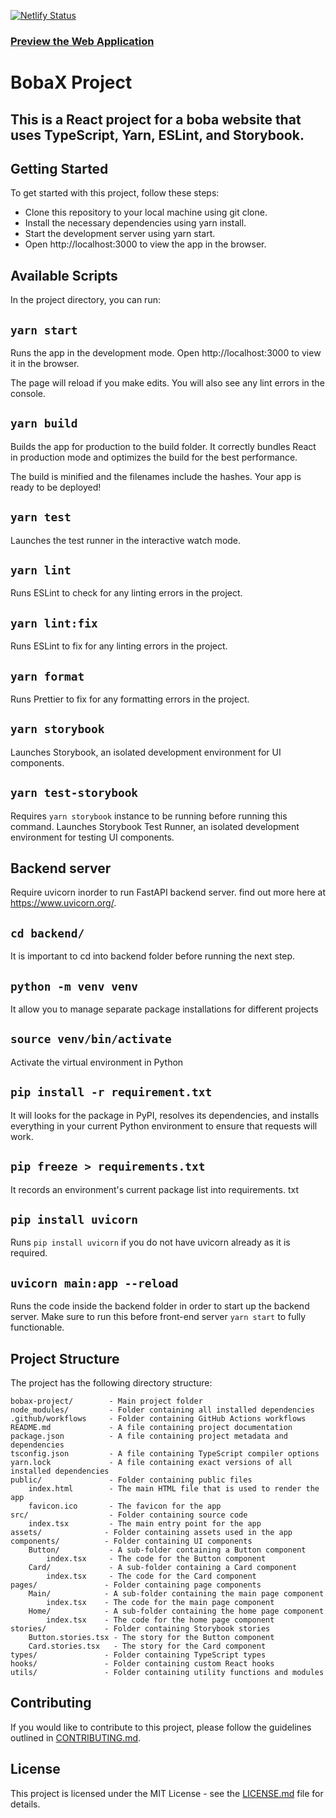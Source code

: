 [![Netlify Status](https://api.netlify.com/api/v1/badges/71c82350-3828-425b-a8d9-6b4411e6ec60/deploy-status)](https://app.netlify.com/sites/bobax/deploys)

### [Preview the Web Application](https://bobax.netlify.app/)

# BobaX Project

## This is a React project for a boba website that uses TypeScript, Yarn, ESLint, and Storybook.

## Getting Started

To get started with this project, follow these steps:

- Clone this repository to your local machine using git clone.
- Install the necessary dependencies using yarn install.
- Start the development server using yarn start.
- Open http://localhost:3000 to view the app in the browser.

## Available Scripts

In the project directory, you can run:

## `yarn start`

Runs the app in the development mode. Open http://localhost:3000 to view it in the browser.

The page will reload if you make edits. You will also see any lint errors in the console.

## `yarn build`

Builds the app for production to the build folder. It correctly bundles React in production mode and optimizes the build for the best performance.

The build is minified and the filenames include the hashes. Your app is ready to be deployed!

## `yarn test`

Launches the test runner in the interactive watch mode.

## `yarn lint`

Runs ESLint to check for any linting errors in the project.

## `yarn lint:fix`

Runs ESLint to fix for any linting errors in the project.

## `yarn format`

Runs Prettier to fix for any formatting errors in the project.

## `yarn storybook`

Launches Storybook, an isolated development environment for UI components.

## `yarn test-storybook`

Requires `yarn storybook` instance to be running before running this command.
Launches Storybook Test Runner, an isolated development environment for testing UI components.

## Backend server

Require uvicorn inorder to run FastAPI backend server.
find out more here at https://www.uvicorn.org/.

## `cd backend/`

It is important to cd into backend folder before running the next step.

## `python -m venv venv`

It allow you to manage separate package installations for different projects

## `source venv/bin/activate`

Activate the virtual environment in Python

## `pip install -r requirement.txt`

It will looks for the package in PyPI, resolves its dependencies, and installs everything in your current Python environment to ensure that requests will work.

## `pip freeze > requirements.txt`

It records an environment's current package list into requirements. txt

## `pip install uvicorn`

Runs `pip install uvicorn` if you do not have uvicorn already as it is required.

## `uvicorn main:app --reload`

Runs the code inside the backend folder in order to start up the backend server.
Make sure to run this before front-end server `yarn start` to fully functionable.

## Project Structure

The project has the following directory structure:

```
bobax-project/        - Main project folder
node_modules/         - Folder containing all installed dependencies
.github/workflows     - Folder containing GitHub Actions workflows
README.md             - A file containing project documentation
package.json          - A file containing project metadata and dependencies
tsconfig.json         - A file containing TypeScript compiler options
yarn.lock             - A file containing exact versions of all installed dependencies
public/               - Folder containing public files
    index.html        - The main HTML file that is used to render the app
    favicon.ico       - The favicon for the app
src/                  - Folder containing source code
    index.tsx         - The main entry point for the app
assets/              - Folder containing assets used in the app
components/          - Folder containing UI components
    Button/           - A sub-folder containing a Button component
        index.tsx     - The code for the Button component
    Card/             - A sub-folder containing a Card component
        index.tsx     - The code for the Card component
pages/               - Folder containing page components
    Main/            - A sub-folder containing the main page component
        index.tsx    - The code for the main page component
    Home/            - A sub-folder containing the home page component
        index.tsx    - The code for the home page component
stories/             - Folder containing Storybook stories
    Button.stories.tsx - The story for the Button component
    Card.stories.tsx   - The story for the Card component
types/               - Folder containing TypeScript types
hooks/               - Folder containing custom React hooks
utils/               - Folder containing utility functions and modules
```

## Contributing

If you would like to contribute to this project, please follow the guidelines outlined in [CONTRIBUTING.md](./CONTRIBUTING.md).

## License

This project is licensed under the MIT License - see the [LICENSE.md](./LICENSE.md) file for details.
